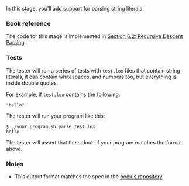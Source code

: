 In this stage, you'll add support for parsing string literals.

### Book reference

The code for this stage is implemented in [Section 6.2: Recursive Descent Parsing](https://craftinginterpreters.com/parsing-expressions.html#recursive-descent-parsing).

### Tests

The tester will run a series of tests with `test.lox` files that contain string literals, it can contain whitespaces, and numbers too, but everything is inside double quotes.

For example, if `test.lox` contains the following:

```
"hello"
```

The tester will run your program like this:

```
$ ./your_program.sh parse test.lox
hello
```

The tester will assert that the stdout of your program matches the format above.

### Notes

- This output format matches the spec in the [book's repository](https://github.com/munificent/craftinginterpreters/blob/01e6f5b8f3e5dfa65674c2f9cf4700d73ab41cf8/test/expressions/parse.lox)